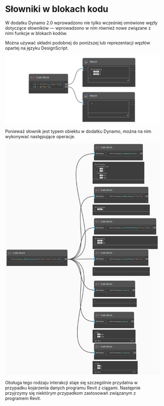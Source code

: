 # Słowniki w blokach kodu

W dodatku Dynamo 2.0 wprowadzono nie tylko wcześniej omówione węzły dotyczące słowników — wprowadzono w nim również nowe związane z nimi funkcje w blokach kodów.

Można używać składni podobnej do poniższej lub reprezentacji węzłów opartej na języku DesignScript.

![](<../images/5-5/3/dictionaries in cb - syntax (1).jpg>)

Ponieważ słownik jest typem obiektu w dodatku Dynamo, można na nim wykonywać następujące operacje.

![](<../images/5-5/3/dictionaries in cb - actions with code blocks.jpg>)

Obsługa tego rodzaju interakcji staje się szczególnie przydatna w przypadku kojarzenia danych programu Revit z ciągami. Następnie przyjrzymy się niektórym przypadkom zastosowań związanym z programem Revit.
